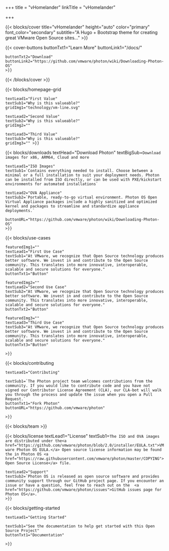 +++
title = "vHomelander"
linkTitle = "vHomelander"

+++
<!-- blocks/cover content start -->
{{< blocks/cover 
	title="vHomelander" 
	height="auto" 
	color="primary" 
	font_color="secondary" 
	subtitle="A Hugo + Bootstrap theme for creating great VMware Open Source sites..." 
	>}}

{{< cover-buttons 
	buttonTxt1="Learn More"
	buttonLink1="/docs/"

	buttonTxt2="Download"
	buttonLink2="https://github.com/vmware/photon/wiki/Downloading-Photon-OS"
	>}}

{{< /blocks/cover >}}
<!-- blocks/cover content end -->

<!-- blocks/homepage-grid start -->
{{< blocks/homepage-grid 

	textLead1="First Value"
	textSub1="Why is this valueable?"
	gridImg1="technology/vm-line.svg"

	textLead2="Second Value" 
	textSub2="Why is this valueable?"
	gridImg2=""

	textLead3="Third Value"
	textSub3="Why is this valueable?"
	gridImg3="" >}}

<!-- blocks/homepage-grid End -->

<!-- blocks/intro-three-wide start 
{{</* blocks/intro-three-wide 
	textLead1="First Use Case"
	textLead2="Second Use Case" 
	*/>}}
<!-- blocks/intro-three-wide end -->
<!-- blocks/introduction start -->
{{< blocks/downloads 
	textHead="Download Photon"
	textBigSub=`Download images for x86, ARM64, Cloud and more`
	
	textLead1="ISO Images"
	textSub1=`Contains everything needed to install. Choose between a minimal or a full installation to suit your deployment needs. Photon can be installed from ISO directly, or can be used with PXE/kickstart environments for automated installations`

	textLead2="OVA Appliance"
	textSub2=`Portable, ready-to-go virtual environment. Photon OS Open Virtual Appliance packages include a highly sanitized and optimized kernel and packages to streamline and standardize appliance deployments.`

	buttonURL="https://github.com/vmware/photon/wiki/Downloading-Photon-OS" 
	>}}
<!-- blocks/introduction end -->


<!-- blocks/use-cases begin -->
{{< blocks/use-cases 
	
	featuredImg1=""
	textLead1="First Use Case"
	textSub1="At VMware, we recognize that Open Source technology produces better software. We invest in and contribute to the Open Source community. This translates into more innovative, interoperable, scalable and secure solutions for everyone."
	buttonTxt1="Button"

	featuredImg2=""
	textLead2="Second Use Case" 
	textSub2="At VMware, we recognize that Open Source technology produces better software. We invest in and contribute to the Open Source community. This translates into more innovative, interoperable, scalable and secure solutions for everyone."
	buttonTxt2="Button"

	featuredImg3=""
	textLead3="Third Use Case"
	textSub3="At VMware, we recognize that Open Source technology produces better software. We invest in and contribute to the Open Source community. This translates into more innovative, interoperable, scalable and secure solutions for everyone."
	buttonTxt3="Button"
	
	>}}
<!-- blocks/use-cases end -->

<!-- blocks/getting-started begin -->
{{< blocks/contributing
	
	textLead1="Contributing"
	
	textSub1=`The Photon project team welcomes contributions from the community. If you would like to contribute code and you have not signed our Contributor License Agreement (CLA), our CLA-bot will walk you through the process and update the issue when you open a Pull Request.`
	buttonTxt1="Fork Photon"
	buttonURL="https://github.com/vmware/photon"

	>}}
<!-- blocks/getting-started end -->

<!-- blocks/team begin -->
{{< blocks/team  >}}
<!-- blocks/team end -->

<!-- blocks/introduction start -->
{{< blocks/license 
	textLead1="License"
	textSub1=`The ISO and OVA images are distributed under the<a href="https://github.com/vmware/photon/blob/2.0/installer/EULA.txt">VMware Photon OS EULA.</a> Open source license information may be found the in Photon OS <a href="https://raw.githubusercontent.com/vmware/photon/master/COPYING">Open Source License</a> file.`


	textLead2="Support" 
	textSub2=`Photon OS is released as open source software and provides community support through our GitHub project page. If you encounter an issue or have a question, feel free to reach out on the  <a href="https://github.com/vmware/photon/issues">GitHub issues page for Photon OS</a>.`
	>}}
<!-- blocks/introduction end -->

<!-- blocks/getting-started begin -->
{{< blocks/getting-started 
	
	textLead1="Getting Started"
	
	textSub1="See the documentation to help get started with this Open Source Project"
	buttonTxt1="Documentation"

	>}}
<!-- blocks/getting-started end -->
